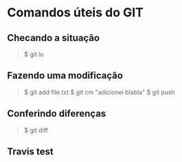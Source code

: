 # Comandos úteis do GIT

## Checando a situação

> $ git lo

## Fazendo uma modificação

> $ git add file.txt
> $ git cm "adicionei blabla"
> $ git push

## Conferindo diferenças

> $ git diff

## Travis test

